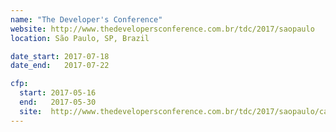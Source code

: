 ```yaml
---
name: "The Developer's Conference"
website: http://www.thedevelopersconference.com.br/tdc/2017/saopaulo
location: São Paulo, SP, Brazil

date_start: 2017-07-18
date_end:   2017-07-22

cfp:
  start: 2017-05-16
  end:   2017-05-30
  site:  http://www.thedevelopersconference.com.br/tdc/2017/saopaulo/call4papers
---
```

